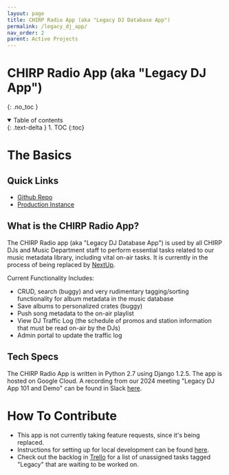 ```yaml
---
layout: page
title: CHIRP Radio App (aka "Legacy DJ Database App")
permalink: /legacy_dj_app/
nav_order: 2
parent: Active Projects
---
```


# CHIRP Radio App (aka "Legacy DJ App")
{: .no_toc }

<details open markdown="block">
  <summary>
    Table of contents
  </summary>
  {: .text-delta }
1. TOC
{:toc}
</details>

# The Basics

## Quick Links
* [Github Repo](https://github.com/chirpradio/chirpradio)
* [Production Instance](https://chirpradio.appspot.com/auth/hello?redirect=/)

## What is the CHIRP Radio App?
The CHIRP Radio app (aka "Legacy DJ Database App") is used by all CHIRP DJs and Music Department staff to perform essential tasks related to our music metadata library, including vital on-air tasks. It is currently in the process of being replaced by [NextUp](nextup.md).

Current Functionality Includes:
* CRUD, search (buggy) and very rudimentary tagging/sorting functionality for album metadata in the music database
* Save albums to personalized crates (buggy)
* Push song metadata to the on-air playlist
* View DJ Traffic Log (the schedule of promos and station information that must be read on-air by the DJs)
* Admin portal to update the traffic log

## Tech Specs
The CHIRP Radio App is written in Python 2.7 using Django 1.2.5. The app is hosted on Google Cloud.
A recording from our 2024 meeting "Legacy DJ App 101 and Demo" can be found in Slack [here](https://chirpdev.slack.com/archives/C01GSPCEDMK/p1705978509222069).

# How To Contribute
* This app is not currently taking feature requests, since it's being replaced.
* Instructions for setting up for local development can be found [here](https://chirpradio.readthedocs.io/en/latest/index.html).
* Check out the backlog in [Trello](https://trello.com/b/B1L4W9A9/dev-projects) for a list of unassigned tasks tagged "Legacy" that are waiting to be worked on.